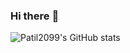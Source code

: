 ### Hi there :wave:

![Patil2099's GitHub stats](https://github-readme-stats.vercel.app/api?username=Patil2099&show_icons=true&theme=react&count_private=true)
